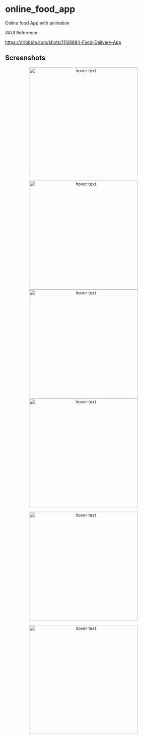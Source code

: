 # online_food_app

Online food App with animation

##UI Reference

https://dribbble.com/shots/11128894-Food-Delivery-App

## Screenshots


<p align="center">
  <img src="https://github.com/brinesoftwares/FlutterIOT/blob/master/screenshots/app_screenshot.jpeg?raw=true" width="350" title="hover text">
</p>

<p align="center">
  <img src="https://github.com/brinesoftwares/online_food_app/blob/master/screenshots/Screenshot1.jpg?raw=true" width="350" title="hover text">
  <img src="https://github.com/brinesoftwares/online_food_app/blob/master/screenshots/Screenshot2.jpg?raw=true" width="350" title="hover text">
  <img src="https://github.com/brinesoftwares/online_food_app/blob/master/screenshots/Screenshot3.jpg?raw=true" width="350" title="hover text">
</p>

<p align="center">
  <img src="https://github.com/brinesoftwares/online_food_app/blob/master/screenshots/Screenshot2.jpg?raw=true" width="350" title="hover text">
</p>

<p align="center">
  <img src="https://github.com/brinesoftwares/online_food_app/blob/master/screenshots/Screenshot3.jpg?raw=true" width="350" title="hover text">
</p>
